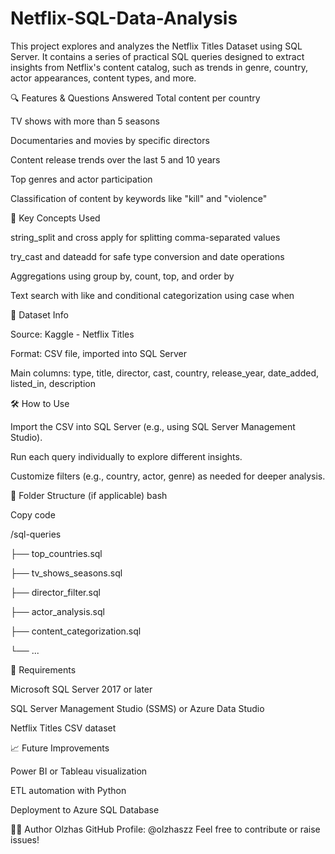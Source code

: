 # Netflix-SQL-Data-Analysis

This project explores and analyzes the Netflix Titles Dataset using SQL Server. It contains a series of practical SQL queries designed to extract insights from Netflix's content catalog, such as trends in genre, country, actor appearances, content types, and more.

🔍 Features & Questions Answered
Total content per country

TV shows with more than 5 seasons

Documentaries and movies by specific directors

Content release trends over the last 5 and 10 years

Top genres and actor participation

Classification of content by keywords like "kill" and "violence"

🧠 Key Concepts Used

string_split and cross apply for splitting comma-separated values

try_cast and dateadd for safe type conversion and date operations

Aggregations using group by, count, top, and order by

Text search with like and conditional categorization using case when


💾 Dataset Info

Source: Kaggle - Netflix Titles

Format: CSV file, imported into SQL Server

Main columns: type, title, director, cast, country, release_year, date_added, listed_in, description


🛠 How to Use

Import the CSV into SQL Server (e.g., using SQL Server Management Studio).

Run each query individually to explore different insights.

Customize filters (e.g., country, actor, genre) as needed for deeper analysis.


📁 Folder Structure (if applicable)
bash

Copy code

/sql-queries

  ├── top_countries.sql
  
  ├── tv_shows_seasons.sql
  
  ├── director_filter.sql
  
  ├── actor_analysis.sql
  
  ├── content_categorization.sql
  
  └── ...

  
📌 Requirements

Microsoft SQL Server 2017 or later

SQL Server Management Studio (SSMS) or Azure Data Studio

Netflix Titles CSV dataset


📈 Future Improvements

Power BI or Tableau visualization

ETL automation with Python

Deployment to Azure SQL Database


🧑‍💻 Author
Olzhas
GitHub Profile: @olzhaszz
Feel free to contribute or raise issues!
